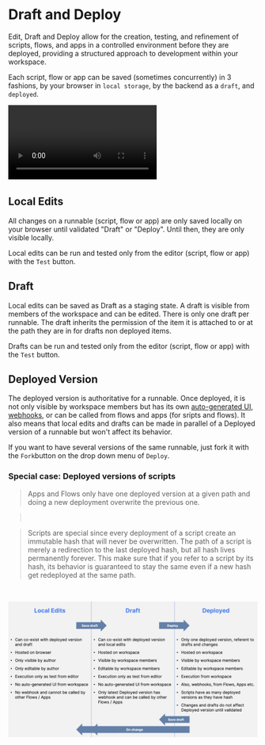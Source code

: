 # Draft and Deploy

Edit, Draft and Deploy allow for the creation, testing, and refinement of scripts, flows, and apps in a controlled environment before they are deployed, providing a structured approach to development within your workspace.

Each script, flow or app can be saved (sometimes concurrently) in 3 fashions, by your browser in `local storage`, by the backend as a `draft`, and `deployed`.

<video
    className="border-2 rounded-xl object-cover w-full h-full"
    autoPlay
    controls
    id="main-video"
    src="/videos/draft_and_deploy.mp4"
/>

## Local Edits

All changes on a runnable (script, flow or app) are only saved locally on your browser until validated "Draft" or "Deploy". Until then, they are only visible locally.

Local edits can be run and tested only from the editor (script, flow or app) with the `Test` button.

## Draft

Local edits can be saved as Draft as a staging state. A draft is visible from members of the workspace and can be edited. There is only one draft per runnable. The draft inherits the permission of the item it is attached to or at the path they are in for drafts non deployed items.

Drafts can be run and tested only from the editor (script, flow or app) with the `Test` button.

## Deployed Version

The deployed version is authoritative for a runnable. Once deployed, it is not only visible by workspace members but has its own [auto-generated UI](../6_auto_generated_uis/index.md), [webhooks](../4_webhooks/index.md), or can be called from flows and apps (for sripts and flows). It also means that local edits and drafts can be made in parallel of a Deployed version of a runnable but won't affect its behavior.

If you want to have several versions of the same runnable, just fork it with the `Fork`button on the drop down menu of `Deploy`.

### Special case: Deployed versions of scripts

> Apps and Flows only have one deployed version at a given path and doing a new deployment overwrite the previous one.

> <br/>

> Scripts are special since every deployment of a script create an immutable hash that will never be overwritten. The path of a script is merely a redirection to the last deployed hash, but all hash lives permanently forever. This make sure that if you refer to a script by its hash, its behavior is guaranteed to stay the same even if a new hash get redeployed at the same path.

<br/>

![Recap Draft and Deploy](./recap_draft_and_deploy.png)